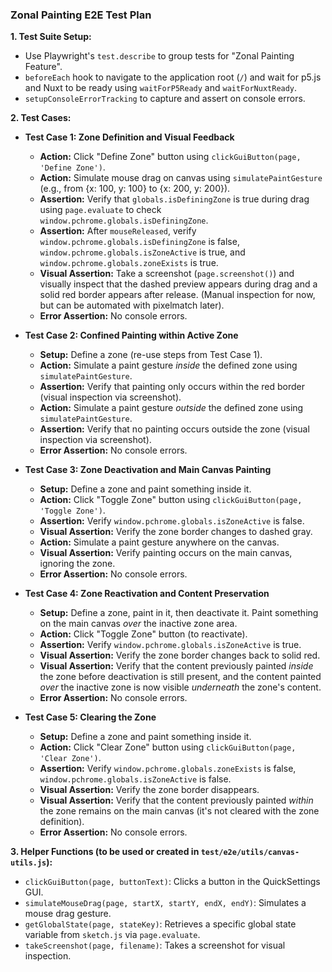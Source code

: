 ### Zonal Painting E2E Test Plan

**1. Test Suite Setup:**
*   Use Playwright's `test.describe` to group tests for "Zonal Painting Feature".
*   `beforeEach` hook to navigate to the application root (`/`) and wait for p5.js and Nuxt to be ready using `waitForP5Ready` and `waitForNuxtReady`.
*   `setupConsoleErrorTracking` to capture and assert on console errors.

**2. Test Cases:**

*   **Test Case 1: Zone Definition and Visual Feedback**
    *   **Action:** Click "Define Zone" button using `clickGuiButton(page, 'Define Zone')`.
    *   **Action:** Simulate mouse drag on canvas using `simulatePaintGesture` (e.g., from {x: 100, y: 100} to {x: 200, y: 200}).
    *   **Assertion:** Verify that `globals.isDefiningZone` is true during drag using `page.evaluate` to check `window.pchrome.globals.isDefiningZone`.
    *   **Assertion:** After `mouseReleased`, verify `window.pchrome.globals.isDefiningZone` is false, `window.pchrome.globals.isZoneActive` is true, and `window.pchrome.globals.zoneExists` is true.
    *   **Visual Assertion:** Take a screenshot (`page.screenshot()`) and visually inspect that the dashed preview appears during drag and a solid red border appears after release. (Manual inspection for now, but can be automated with pixelmatch later).
    *   **Error Assertion:** No console errors.

*   **Test Case 2: Confined Painting within Active Zone**
    *   **Setup:** Define a zone (re-use steps from Test Case 1).
    *   **Action:** Simulate a paint gesture *inside* the defined zone using `simulatePaintGesture`.
    *   **Assertion:** Verify that painting only occurs within the red border (visual inspection via screenshot).
    *   **Action:** Simulate a paint gesture *outside* the defined zone using `simulatePaintGesture`.
    *   **Assertion:** Verify that no painting occurs outside the zone (visual inspection via screenshot).
    *   **Error Assertion:** No console errors.

*   **Test Case 3: Zone Deactivation and Main Canvas Painting**
    *   **Setup:** Define a zone and paint something inside it.
    *   **Action:** Click "Toggle Zone" button using `clickGuiButton(page, 'Toggle Zone')`.
    *   **Assertion:** Verify `window.pchrome.globals.isZoneActive` is false.
    *   **Visual Assertion:** Verify the zone border changes to dashed gray.
    *   **Action:** Simulate a paint gesture anywhere on the canvas.
    *   **Visual Assertion:** Verify painting occurs on the main canvas, ignoring the zone.
    *   **Error Assertion:** No console errors.

*   **Test Case 4: Zone Reactivation and Content Preservation**
    *   **Setup:** Define a zone, paint in it, then deactivate it. Paint something on the main canvas *over* the inactive zone area.
    *   **Action:** Click "Toggle Zone" button (to reactivate).
    *   **Assertion:** Verify `window.pchrome.globals.isZoneActive` is true.
    *   **Visual Assertion:** Verify the zone border changes back to solid red.
    *   **Visual Assertion:** Verify that the content previously painted *inside* the zone before deactivation is still present, and the content painted *over* the inactive zone is now visible *underneath* the zone's content.
    *   **Error Assertion:** No console errors.

*   **Test Case 5: Clearing the Zone**
    *   **Setup:** Define a zone and paint something inside it.
    *   **Action:** Click "Clear Zone" button using `clickGuiButton(page, 'Clear Zone')`.
    *   **Assertion:** Verify `window.pchrome.globals.zoneExists` is false, `window.pchrome.globals.isZoneActive` is false.
    *   **Visual Assertion:** Verify the zone border disappears.
    *   **Visual Assertion:** Verify that the content previously painted *within* the zone remains on the main canvas (it's not cleared with the zone definition).
    *   **Error Assertion:** No console errors.

**3. Helper Functions (to be used or created in `test/e2e/utils/canvas-utils.js`):**
*   `clickGuiButton(page, buttonText)`: Clicks a button in the QuickSettings GUI.
*   `simulateMouseDrag(page, startX, startY, endX, endY)`: Simulates a mouse drag gesture.
*   `getGlobalState(page, stateKey)`: Retrieves a specific global state variable from `sketch.js` via `page.evaluate`.
*   `takeScreenshot(page, filename)`: Takes a screenshot for visual inspection.